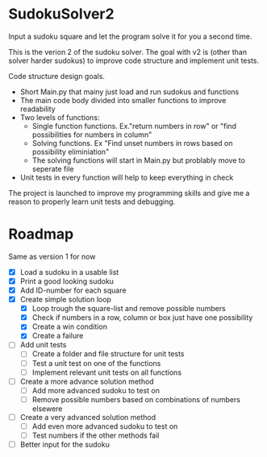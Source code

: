 # SudokuSolver2
Input a sudoku square and let the program solve it for you a second time.

This is the verion 2 of the sudoku solver. The goal with v2 is (other than solver harder sudokus) to improve code structure and implement unit tests.

Code structure design goals.
- Short Main.py that mainy just load and run sudokus and functions
- The main code body divided into smaller functions to improve readability
- Two levels of functions:
    - Single function functions. Ex."return numbers in row" or "find possibilities for numbers in column"
    - Solving functions. Ex "Find unset numbers in rows based on possibility eliminiation"
    - The solving functions will start in Main.py but problably move to seperate file
- Unit tests in every function will help to keep everything in check

The project is launched to improve my programming skills and give me a reason to properly learn unit tests and debugging.

# Roadmap
Same as version 1 for now
- [x] Load a sudoku in a usable list
- [x] Print a good looking sudoku
- [x] Add ID-number for each square
- [x] Create simple solution loop
    - [x] Loop trough the square-list and remove possible numbers
    - [x] Check if numbers in a row, column or box just have one possibility
    - [x] Create a win condition
    - [x] Create a failure
- [ ] Add unit tests
    - [ ] Create a folder and file structure for unit tests
    - [ ] Test a unit test on one of the functions
    - [ ] Implement relevant unit tests on all functions
- [ ] Create a more advance solution method
    - [ ] Add more advanced sudoku to test on
    - [ ] Remove possible numbers based on combinations of numbers elsewere
- [ ] Create a very advanced solution method
    - [ ] Add even more advanced sudoku to test on
    - [ ] Test numbers if the other methods fail
- [ ] Better input for the sudoku